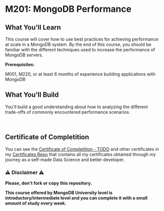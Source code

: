 # M201: MongoDB Performance

## What You'll Learn

This course will cover how to use best practices for achieving performance at scale in a MongoDB system. By the end of this course, you should be familiar with the different techniques used to increase the performance of MongoDB servers.

**Prerequisites:**

M001, M220, or at least 6 months of experience building applications with MongoDB

## What You'll Build

You'll build a good understanding about how to analyzing the different trade-offs of commonly encountered performance scenarios.

<br/>

## Certificate of Completition

You can see the [Certificate of Completition - TODO]() and other certificates in my [Certificates Repo](https://github.com/AlessandroCorradini/Certificates) that contains all my certificates obtained through my journey as a self-made Data Science and better developer.

### ⚠️ Disclaimer ⚠️

**Please, don't fork or copy this repository.**

**This course offered by MongoDB University level is introductory/intermediate level and you can complete it with a small amount of study every week.**